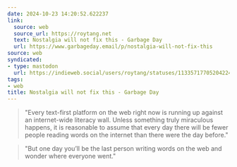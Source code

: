 ```yaml
---
date: 2024-10-23 14:20:52.622237
link:
  source: web
  source_url: https://roytang.net
  text: Nostalgia will not fix this - Garbage Day
  url: https://www.garbageday.email/p/nostalgia-will-not-fix-this
source: web
syndicated:
- type: mastodon
  url: https://indieweb.social/users/roytang/statuses/113357177052042240
tags:
- web
title: Nostalgia will not fix this - Garbage Day
---
```


> "Every text-first platform on the web right now is running up against an internet-wide literacy wall. Unless something truly miraculous happens, it is reasonable to assume that every day there will be fewer people reading words on the internet than there were the day before."

> "But one day you’ll be the last person writing words on the web and wonder where everyone went."